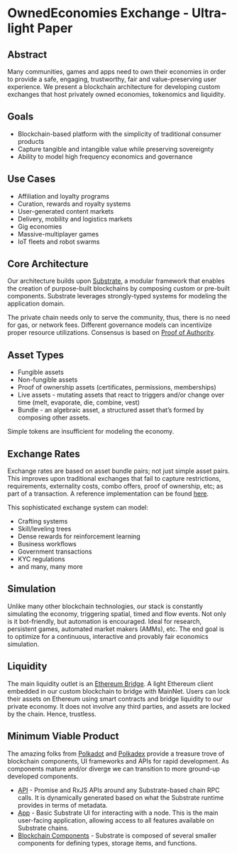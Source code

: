 # OwnedEconomies Exchange - Ultra-light Paper

## Abstract
Many communities, games and apps need to own their economies in order to provide a safe, engaging, trustworthy, fair and value-preserving user experience. We present a blockchain architecture for developing custom exchanges that host privately owned economies, tokenomics and liquidity.

## Goals
- Blockchain-based platform with the simplicity of traditional consumer products
- Capture tangible and intangible value while preserving sovereignty
- Ability to model high frequency economics and governance

## Use Cases
- Affiliation and loyalty programs
- Curation, rewards and royalty systems
- User-generated content markets
- Delivery, mobility and logistics markets
- Gig economies
- Massive-multiplayer games
- IoT fleets and robot swarms

## Core Architecture
Our architecture builds upon [Substrate](https://substrate.dev/), a modular framework that enables the creation of purpose-built blockchains by composing custom or pre-built components. Substrate leverages strongly-typed systems for modeling the application domain.
 
The private chain needs only to serve the community, thus, there is no need for gas, or network fees. Different governance models can incentivize proper resource utilizations. Consensus is based on [Proof of Authority](https://academy.binance.com/en/articles/proof-of-authority-explained).

## Asset Types
- Fungible assets
- Non-fungible assets
- Proof of ownership assets (certificates, permissions, memberships)
- Live assets - mutating assets that react to triggers and/or change over time (melt, evaporate, die, combine, vest)
- Bundle - an algebraic asset, a structured asset that’s formed by composing other assets.
 
Simple tokens are insufficient for modeling the economy.
 
## Exchange Rates
Exchange rates are based on asset bundle pairs; not just simple asset pairs. This improves upon traditional exchanges that fail to capture restrictions, requirements, externality costs, combo offers, proof of ownership, etc; as part of a transaction. A reference implementation can be found [here](https://github.com/Simbotic/smartcontract-multiagent/blob/master/src/account.rs).
 
This sophisticated exchange system can model:
- Crafting systems
- Skill/leveling trees
- Dense rewards for reinforcement learning
- Business workflows
- Government transactions
- KYC regulations
- and many, many more
 
## Simulation
Unlike many other blockchain technologies, our stack is constantly simulating the economy, triggering spatial, timed and flow events. Not only is it bot-friendly, but automation is encouraged. Ideal for research, persistent games, automated market makers (AMMs), etc. The end goal is to optimize for a continuous, interactive and provably fair economics simulation.
 
## Liquidity
The main liquidity outlet is an [Ethereum Bridge](https://github.com/Snowfork/polkadot-ethereum). A light Ethereum client embedded in our custom blockchain to bridge with MainNet. Users can lock their assets on Ethereum using smart contracts and bridge liquidity to our private economy. It does not involve any third parties, and assets are locked by the chain. Hence, trustless.
 
## Minimum Viable Product
The amazing folks from [Polkadot](https://polkadot.network/) and [Polkadex](https://www.polkadex.trade/) provide a treasure trove of blockchain components, UI frameworks and APIs for rapid development. As components mature and/or diverge we can transition to more ground-up developed components.

- [API](https://github.com/polkadot-js/api) - Promise and RxJS APIs around any Substrate-based chain RPC calls. It is dynamically generated based on what the Substrate runtime provides in terms of metadata.
- [App](https://github.com/polkadot-js/apps) - Basic Substrate UI for interacting with a node. This is the main user-facing application, allowing access to all features available on Substrate chains.
- [Blockchain Components](https://substrate.dev/docs/en/knowledgebase/runtime/frame) - Substrate is composed of several smaller components for defining types, storage items, and functions.
